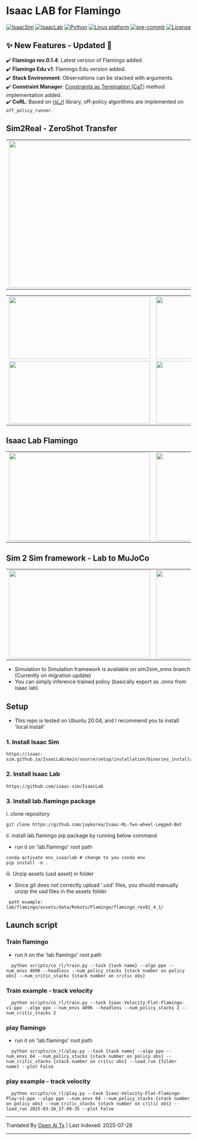 # Isaac LAB for Flamingo

[![IsaacSim](https://img.shields.io/badge/IsaacSim-4.5-silver.svg)](https://docs.omniverse.nvidia.com/isaacsim/latest/overview.html)
[![IsaacLab](https://img.shields.io/badge/Lab-2.0.0-silver)](https://isaac-orbit.github.io/orbit/)
[![Python](https://img.shields.io/badge/python-3.10-blue.svg)](https://docs.python.org/3/whatsnew/3.10.html)
[![Linux platform](https://img.shields.io/badge/platform-linux--64-orange.svg)](https://releases.ubuntu.com/20.04/)
[![pre-commit](https://img.shields.io/badge/pre--commit-enabled-brightgreen?logo=pre-commit&logoColor=white)](https://pre-commit.com/)
[![License](https://img.shields.io/badge/license-MIT-yellow.svg)](https://opensource.org/license/mit)

## **✨ New Features - Updated 🚀**
✔️ **Flamingo rev.0.1.4**: Latest version of Flamingo added.  
✔️ **Flamingo Edu v1**: Flamingo Edu version added.  
✔️ **Stack Environment**: Observations can be stacked with arguments.  
✔️ **Constraint Manager**: [Constraints as Termination (CaT)](https://arxiv.org/abs/2403.18765) method implementation added.  
✔️ **CoRL**: Based on [rsl_rl](https://github.com/leggedrobotics/rsl_rl) library, off-policy algorithms are implemented on `off_policy_runner`.  

## Sim2Real - ZeroShot Transfer
<table>
    <td><img src="https://github.com/user-attachments/assets/bb14612c-85c2-43ce-a7df-8b09ee4d3f69" width="800" height="400"/></td>
</table>
<table>
  <tr>
    <td><img src="https://github.com/user-attachments/assets/8f9f990d-e8e9-400a-82b2-1131ff73f891" width="385" height="170"/></td>
    <td><img src="https://github.com/user-attachments/assets/93c6b187-4680-435e-800a-9e6d3d570d13" width="385" height="170"/></td>
  </tr>
  <tr>
    <td><img src="https://github.com/user-attachments/assets/9991ff73-5b3e-4d10-9b63-548197f18e54" width="385" height="170"/></td>
    <td><img src="https://github.com/user-attachments/assets/545fd258-1add-499a-8c62-520e113a951b" width="385" height="170"/></td>
  </tr>
</table>


## Isaac Lab Flamingo
<table>
  <tr>
    <td><img src="https://github.com/user-attachments/assets/0037889b-bab7-4686-a9a5-46ea9bbe6ac2" width="385" height="240"/></td>
    <td><img src="https://github.com/user-attachments/assets/16d8d025-7e57-479a-80d4-9cfef2cf9b6b" width="385" height="240"/></td>
  </tr>
</table>

## Sim 2 Sim framework - Lab to MuJoCo
<table>
  <tr>
    <td><img src="https://github.com/user-attachments/assets/edcc4077-e082-4fce-90a6-b10c94869aad" width="385" height="240"/></td>
    <td><img src="https://github.com/user-attachments/assets/df58b2db-00c6-4228-a953-eb605dee2797" width="385" height="240"/></td>
  </tr>
</table>

- Simulation to Simulation framework is available on sim2sim_onnx branch (Currently on migration update)
- You can simply inference trained policy (basically export as .onnx from isaac lab)

## Setup
- This repo is tested on Ubuntu 20.04, and I recommend you to install 'local install'
### 1. Install Isaac Sim
  ```
  https://isaac-sim.github.io/IsaacLab/main/source/setup/installation/binaries_installation.html
  ```
### 2. Install Isaac Lab
  ```
  https://github.com/isaac-sim/IsaacLab
  ```

### 3. Install lab.flamingo package
i. clone repository
   ```
   git clone https://github.com/jaykorea/Isaac-RL-Two-wheel-Legged-Bot
   ```
ii. install lab.flamingo pip package by running below command
   - run it on 'lab.flamingo' root path
   ```
   conda activate env_isaaclab # change to you conda env
   pip install -e .
   ```
iii. Unzip assets (usd asset) in folder
   - Since git does not correctly upload '.usd' files, you should manually unzip the usd files in the assets folder
   ```
    path example: lab/flamingo/assets/data/Robots/Flamingo/flamingo_rev01_4_1/
   ```

## Launch script
### Train flamingo
  - run it on the 'lab.flamingo' root path
  ```
    python scripts/co_rl/train.py --task {task name} --algo ppo --num_envs 4096 --headless --num_policy_stacks {stack number on policy obs} --num_critic_stacks {stack number on critic obs}
  ```
### Train example - track velocity
  ```
    python scripts/co_rl/train.py --task Isaac-Velocity-Flat-Flamingo-v1-ppo --algo ppo --num_envs 4096 --headless --num_policy_stacks 2 --num_critic_stacks 2
  ```
### play flamingo
  - run it on 'lab.flamingo' root path
  ```
    python scripts/co_rl/play.py --task {task name} --algo ppo --num_envs 64 --num_policy_stacks {stack number on policy obs} --num_critic_stacks {stack number on critic obs} --load_run {folder name} --plot False
  ```
### play example - track velocity
  ```
    python scripts/co_rl/play.py --task Isaac-Velocity-Flat-Flamingo-Play-v1-ppo --algo ppo --num_envs 64 --num_policy_stacks {stack number on policy obs} --num_critic_stacks {stack number on critic obs} --load_run 2025-03-16_17-09-35 --plot False
  ```


---

Tranlated By [Open Ai Tx](https://github.com/OpenAiTx/OpenAiTx) | Last indexed: 2025-07-28

---